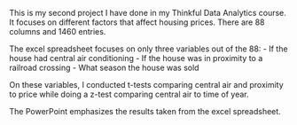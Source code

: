 This is my second project I have done in my Thinkful
Data Analytics course.  It focuses on different factors that affect housing
prices.  There are 88 columns and 1460 entries.

The excel spreadsheet focuses on only three variables out of the 88:
    - If the house had central air conditioning
    - If the house was in proximity to a railroad crossing
    - What season the house was sold

On these variables, I conducted t-tests comparing central air and proximity
to price while doing a z-test comparing central air to time of year.

The PowerPoint emphasizes the results taken from the excel spreadsheet.
